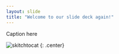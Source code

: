 ```yaml
---
layout: slide
title: "Welcome to our slide deck again!" 
---
```


Caption here

![skitchtocat](https://octodex.github.com/images/skitchtocat.png)
{: .center}

